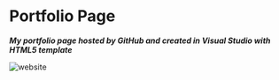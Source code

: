# Portfolio Page 
***My portfolio page hosted by GitHub and created in Visual Studio with HTML5 template***

![website](https://user-images.githubusercontent.com/62857660/135563896-87a49dbe-c79b-4a75-9c12-74979757ee49.JPG)


